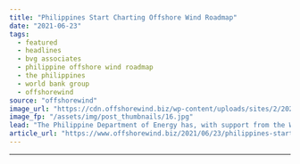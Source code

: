 ```yaml
---
title: "Philippines Start Charting Offshore Wind Roadmap"
date: "2021-06-23"
tags: 
  - featured
  - headlines
  - bvg associates
  - philippine offshore wind roadmap
  - the philippines
  - world bank group
  - offshorewind
source: "offshorewind"
image_url: "https://cdn.offshorewind.biz/wp-content/uploads/sites/2/2021/05/20112504/photo-source-Carbon-Trust.jpg"
image_fp: "/assets/img/post_thumbnails/16.jpg"
lead: "The Philippine Department of Energy has, with support from the World Bank Group, launched"
article_url: "https://www.offshorewind.biz/2021/06/23/philippines-start-charting-offshore-wind-roadmap/"
---
```


---
